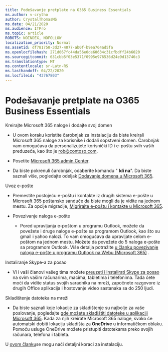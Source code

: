 ```yaml
---
title: Podešavanje pretplate na O365 Business Essentials
ms.author: v-crytho
author: CrystalThomasMS
ms.date: 04/21/2020
ms.audience: ITPro
ms.topic: article
ROBOTS: NOINDEX, NOFOLLOW
localization_priority: Normal
ms.assetid: df781750-3d27-4077-ab0f-b9ea764ad5fa
ms.openlocfilehash: 271d067fc44da56e0de60634c31cfbdff24b6020
ms.sourcegitcommit: 631cbb5f03e5371f0995e976536d24e9d13746c3
ms.translationtype: MT
ms.contentlocale: sr-Latn-RS
ms.lasthandoff: 04/22/2020
ms.locfileid: "43767803"
---
```

# <a name="setting-up-your-o365-business-essentials-subscription"></a>Podešavanje pretplate na O365 Business Essentials

Kreirajte Microsoft 365 naloge i dodajte svoj domen
  
- U ovom koraku koristite čarobnjak za instalaciju da biste kreirali Microsoft 365 naloge za korisnike i dodali sopstveni domen. Čarobnjak vam omogućava da personalizujete korisnički ID i e-poštu svih vaših preduzeća, kao što je [rob@contoso.com](mailto:rob@contoso.com).
    
- Posetite [Microsoft 365 admin Center](https://login.partner.microsoftonline.cn/).
    
- Da biste pokrenuli čarobnjak, odaberite komandu " **Idi na**". Da biste saznali više, pogledajte odeljak [Dodavanje domena u Microsoft 365](https://docs.microsoft.com/office365/admin/setup/add-domain).
    
Uvoz e-pošte
  
- Premestite postojeću e-poštu i kontakte iz drugih sistema e-pošte u Microsoft 365 poštansko sanduče da biste mogli da je vidite na jednom mestu. Za opcije migracije, [Migrirajte e-poštu i kontakte u Microsoft 365](https://docs.microsoft.com/office365/admin/setup/migrate-email-and-contacts-admin).
    
- Povezivanje naloga e-pošte
    
  - Pored upravljanja e-poštom u programu Outlook, možete da povežete i druge naloge e-pošte sa programom Outlook, kao što su gmail i yahoo nalozi. To vam omogućava da upravljate celom e-poštom na jednom mestu. Možete da povežete do 5 naloga e-pošte sa programom Outlook. Više detalja potražite [u članku povezivanje naloga e-pošte u programu Outlook na Webu (Microsoft 365)](https://support.office.com/Article/Connect-email-accounts-in-Outlook-on-the-web-Office-365-d7012ff0-924f-4f78-8aca-c3912d886c4d) . 
    
Instaliranje Skype-a za posao
  
- Vi i vaši članovi vašeg tima možete [preuzeti i instalirati Skype za posao](https://support.office.com/Article/download-and-install-Skype-for-Business-8a0d4da8-9d58-44f9-9759-5c8f340cb3fb) na svim vašim računarima, macima, tabletima i telefonima. Tada ćete moći da vidite status svojih saradnika na mreži, započnete razgovore iz drugih Office aplikacija i hostovanje video sastanaka sa do 250 ljudi. 
    
Skladištenje datoteka na mreži
  
- Da biste saznali koje lokacije za skladištenje su najbolje za vaše poslovanje, pogledajte [gde možete skladištiti datoteke u aplikaciji Microsoft 365](https://support.office.com/article/c7c20284-bc94-47f4-9728-d28e9daf0790.aspx). Kada za njih kreirate Microsoft 365 naloge, svako će automatski dobiti lokaciju skladišta za **OneDrive** u informatičkom oblaku. Pomoću usluge OneDrive možete pristupiti datotekama preko svojih računara, telefona i tableta. 
    
U [ovom članku](https://docs.microsoft.com/office365/admin/setup/setup)se mogu naći detaljni koraci za instalaciju.
  

